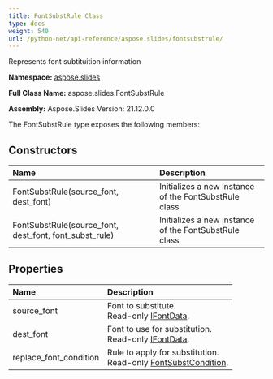 ```yaml
---
title: FontSubstRule Class
type: docs
weight: 540
url: /python-net/api-reference/aspose.slides/fontsubstrule/
---
```


Represents font subtituition information

**Namespace:** [aspose.slides](/slides/python-net/api-reference/aspose.slides/)

**Full Class Name:** aspose.slides.FontSubstRule

**Assembly:**  Aspose.Slides Version: 21.12.0.0

The FontSubstRule type exposes the following members:
## **Constructors**
|**Name**|**Description**|
| :- | :- |
|FontSubstRule(source_font, dest_font)|Initializes a new instance of the FontSubstRule class|
|FontSubstRule(source_font, dest_font, font_subst_rule)|Initializes a new instance of the FontSubstRule class|
## **Properties**
|**Name**|**Description**|
| :- | :- |
|source_font|Font to substitute.<br/>            Read-only [IFontData](/slides/python-net/api-reference/aspose.slides/ifontdata/).|
|dest_font|Font to use for substitution.<br/>            Read-only [IFontData](/slides/python-net/api-reference/aspose.slides/ifontdata/).|
|replace_font_condition|Rule to apply for substitution.<br/>            Read-only [FontSubstCondition](/slides/python-net/api-reference/aspose.slides/fontsubstcondition/).|
